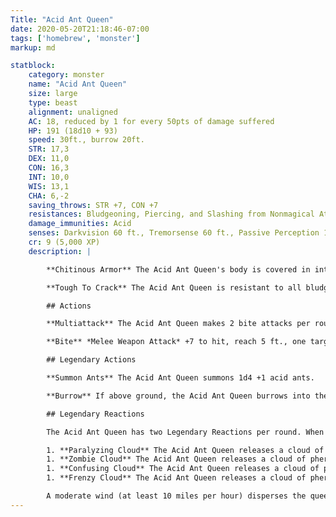 ```yaml
---
Title: "Acid Ant Queen"
date: 2020-05-20T21:18:46-07:00
tags: ['homebrew', 'monster']
markup: md

statblock:
    category: monster
    name: "Acid Ant Queen"
    size: large
    type: beast
    alignment: unaligned
    AC: 18, reduced by 1 for every 50pts of damage suffered
    HP: 191 (18d10 + 93)
    speed: 30ft., burrow 20ft.
    STR: 17,3
    DEX: 11,0
    CON: 16,3
    INT: 10,0
    WIS: 13,1
    CHA: 6,-2
    saving_throws: STR +7, CON +7
    resistances: Bludgeoning, Piercing, and Slashing from Nonmagical Attacks
    damage_immunities: Acid
    senses: Darkvision 60 ft., Tremorsense 60 ft., Passive Perception 14
    cr: 9 (5,000 XP)
    description: |

        **Chitinous Armor** The Acid Ant Queen's body is covered in interlocking plates of armor. Every 50 points of damage it suffers causes cracks and breaks in the armor which reduces its AC by 1. Whenever this happens, a spray of acid erupts from the broken plate and all creatures in a 10ft radius must succeed on a DC 16 Dexterity saving throw or take 10 (2d6 + 3) acid damage, or half damage on a success.

        **Tough To Crack** The Acid Ant Queen is resistant to all bludgeoning, piercing and slashing damage from nonmagical weapons until its AC drops to 14, at which point the damage to its armor removes this resistance.

        ## Actions

        **Multiattack** The Acid Ant Queen makes 2 bite attacks per round. If it successfully grapples a target, it makes a third bite attack.

        **Bite** *Melee Weapon Attack* +7 to hit, reach 5 ft., one target. Hit: 6 (1d6 + 3) slashing damage plus 3 (1d6) acid damage. If the target is a Large or smaller creature, it is grappled. Until this grapple ends, the Acid Ant Queen can bite only the grappled creature and has advantage on attack rolls to do so. A grappled creature can escape by succeeding on a DC 16 Strength (Athletics) check.

        ## Legendary Actions

        **Summon Ants** The Acid Ant Queen summons 1d4 +1 acid ants.

        **Burrow** If above ground, the Acid Ant Queen burrows into the ground up to 40 feet creating a tunnel 5 feet in diameter. If the Queen is grappling a creature, that creature is now restrained and, if it breathes, suffocating. If the Queen is underground, it can burrow up to 40 feet out of the ground, bursting through the soil. Any creature standing above it in a 10 foot radius must succeed on a DC 16 Dexterity saving throw or be knocked prone.

        ## Legendary Reactions

        The Acid Ant Queen has two Legendary Reactions per round. When hit by physical attacks the Queen releases a cloud of pheromones from  its body with one of the following effects:

        1. **Paralyzing Cloud** The Acid Ant Queen releases a cloud of pheromones in a 30 foot radius sphere. Any creature within range must succeed on a DC 16 Constitution saving throw against poison or spend its action that turn retching and reeling. Creatures that don’t need to breathe or are immune to poison automatically succeed on this saving throw. Targets in range must repeat the saving throw at the end of their turn or continue to retch for another turn. The effects last until the cloud is dispersed, or the Queen uses a different pheromonal cloud.
        1. **Zombie Cloud** The Acid Ant Queen releases a cloud of pheromones in a 30 foot radius sphere. Any creature within range must succeed on a DC 16 Wisdom saving throw or become charmed. Creatures that don't need to breathe or are immune to charm effects automatically succeed on this saving throw. Charmed creatures take only the Actions the Queen chooses, and don't do anything that Queen does not permit. They cannot speak, emitting only guttural moans, and their Intelligence score drops to 5. The effects last until the cloud is dispersed, or the Queen uses a different pheromonal cloud. Charmed creatures may repeat the saving throw whenever they take damage. Creatures who succeed on a saving throw are immune to the effects of the Controlling Cloud for 24 hours.
        1. **Confusing Cloud** The Acid Ant Queen releases a cloud of pheromones in a 30 foot radius sphere. Any creature within range must succeed on a DC 16 Wisdom saving throw or become confused, and suffer the effects similar to the confusion spell. Confused creature may repeat the saving throw at the end of their turn. Creatures who succeed on a saving throw are immune to the effects of the Confusing Cloud for 24 hours.
        1. **Frenzy Cloud** The Acid Ant Queen releases a cloud of pheromones in a 30 foot radius sphere. Any Acid Ant within range enters a frenzied rage. Frenzied acid ants have advantage on Strength Checks and Strength Saving Throws, gain a +2 bonus to damage rolls, and gain resistance to bludgeoning, piercing and slashing damage.The effects last until the cloud is dispersed, or the Queen uses a different pheromonal cloud.

        A moderate wind (at least 10 miles per hour) disperses the queen's pheromone clouds after 4 rounds. A strong wind (at least 20 miles per hour) disperses it after 1 round. The Queen's pheromones penetrate soil and earth to a range of 30 feet, but cannot pass through water, fire or dense materials such as wood and stone. If the Queen is encased in a non-penetrating material an existing pheromone cloud dissipates after 1 round.
---
```

